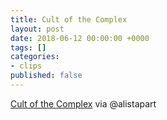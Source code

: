 ```yaml
---
title: Cult of the Complex
layout: post
date: 2018-06-12 00:00:00 +0000
tags: []
categories:
- clips
published: false
---
```

[Cult of the Complex](http://alistapart.com/article/cult-of-the-complex) via @alistapart